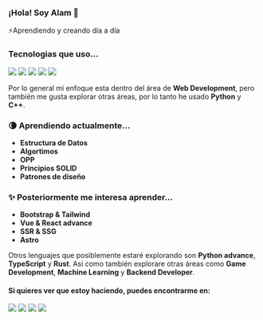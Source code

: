 ### ¡Hola! Soy Alam 👋

⚡️Aprendiendo y creando día a día

### Tecnologias que uso...

![](https://img.shields.io/badge/HTML5-E34F26?style=for-the-badge&logo=html5&logoColor=white)
![](https://img.shields.io/badge/CSS3-1572B6?style=for-the-badge&logo=css3&logoColor=white)
![](https://img.shields.io/badge/Sass-CC6699?style=for-the-badge&logo=sass&logoColor=white)
![](https://img.shields.io/badge/JavaScript-F7DF1E?style=for-the-badge&logo=javascript&logoColor=black)
![](https://img.shields.io/badge/React-20232A?style=for-the-badge&logo=react&logoColor=61DAFB)

Por lo general mi enfoque esta dentro del área de __Web Development__, pero también me gusta explorar otras áreas, por lo tanto he usado __Python__ y __C++__.

### 🌘 Aprendiendo actualmente... 

- __Estructura de Datos__
- __Algortimos__ 
- __OPP__ 
- __Principios SOLID__
- __Patrones de diseño__

### ✨ Posteriormente me interesa aprender...

-  __Bootstrap & Tailwind__
-  __Vue & React advance__
-  __SSR & SSG__
-  __Astro__

Otros lenguajes que posiblemente estaré explorando son __Python advance__, __TypeScript__ y __Rust__. Asi como también explorare otras áreas como __Game Development__,
__Machine Learning__ y __Backend Developer__.

#### Si quieres ver que estoy haciendo, puedes encontrarme en:

[![](https://img.shields.io/badge/LinkedIn-0077B5?style=for-the-badge&logo=linkedin&logoColor=white)](https://www.linkedin.com/in/alam-guardin-b5ab941a8/)
[![](https://img.shields.io/badge/Twitter-1DA1F2?style=for-the-badge&logo=twitter&logoColor=white)](https://twitter.com/alamguardin)
[![](https://img.shields.io/badge/Instagram-E4405F?style=for-the-badge&logo=instagram&logoColor=white)](https://twitter.com/alamguardin)
[![](https://img.shields.io/badge/dev.to-0A0A0A?style=for-the-badge&logo=devdotto&logoColor=white)](https://dev.to/alamguardin)

<!---
alamguardin/alamguardin is a ✨ special ✨ repository because its `README.md` (this file) appears on your GitHub profile.
You can click the Preview link to take a look at your changes.
--->
